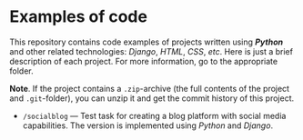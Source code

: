 # Examples of code

This repository contains code examples of projects written using **_Python_** and other related technologies: *Django*, *HTML*, *CSS*, *etc*. Here is just a brief description of each project. For more information, go to the appropriate folder.

**Note**. If the project contains a `.zip`-archive (the full contents of the project and `.git`-folder), you can unzip it and get the commit history of this project.

- `/socialblog` &mdash; Test task for creating a blog platform with social media capabilities. The version is implemented using _Python_ and _Django_.
